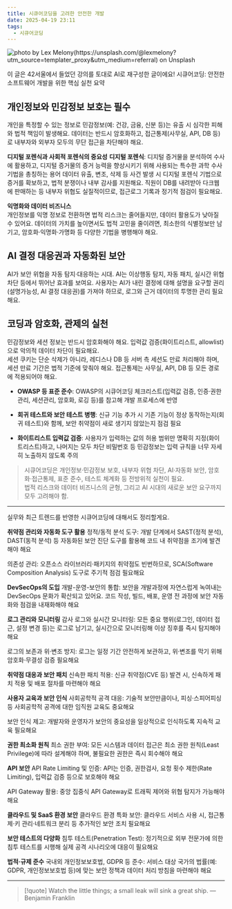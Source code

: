 ```yaml
---
title: 시큐어코딩을 고려한 안전한 개발
date: 2025-04-19 23:11
tags:
  - 시큐어코딩
---
```


![photo by Lex Melony(https://unsplash.com/@lexmelony?utm_source=templater_proxy&utm_medium=referral) on Unsplash](https://images.unsplash.com/photo-1629970815849-402b18449245?crop=entropy&cs=srgb&fm=jpg&ixid=M3w2NDU1OTF8MHwxfHJhbmRvbXx8fHx8fHx8fDE3NDUwNzE4Nzl8&ixlib=rb-4.0.3&q=85&w=800&h=460)

이 글은 42서울에서 들었던 강의를 토대로 AI로 재구성한 글이에요!
시큐어코딩: 안전한 소프트웨어 개발을 위한 핵심 실천 요약
## 개인정보와 민감정보 보호는 필수
개인을 특정할 수 있는 정보로 민감정보(예: 건강, 금융, 신분 등)는 유출 시 심각한 피해와 법적 책임이 발생해요.
데이터는 반드시 암호화하고, 접근통제(사무실, API, DB 등)로 내부자와 외부자 모두의 무단 접근을 차단해야 해요.

**디지털 포렌식과 사회적 포렌식의 중요성**
**디지털 포렌식**: 디지털 증거물을 분석하여 수사에 활용하고, 디지털 증거물의 증거 능력을 향상시키기 위해 사용되는 특수한 과학 수사 기법을 총칭하는 용어
데이터 유출, 변조, 삭제 등 사건 발생 시 디지털 포렌식 기법으로 증거를 확보하고, 법적 분쟁이나 내부 감사를 지원해요. 직원이 DB를 내려받아 다크웹에 판매하는 등 내부자 위협도 실질적이므로, 접근로그 기록과 정기적 점검이 필요해요.

**익명화와 데이터 비즈니스**  
개인정보를 익명 정보로 전환하면 법적 리스크는 줄어들지만, 데이터 활용도가 낮아질 수 있어요.
데이터의 가치를 높이면서도 법적 고민을 줄이려면, 최소한의 식별정보만 남기고, 암호화·익명화·가명화 등 다양한 기법을 병행해야 해요.

## AI 결정 대응권과 자동화된 보안  
AI가 보안 위협을 자동 탐지·대응하는 시대. AI는 이상행동 탐지, 자동 패치, 실시간 위협 차단 등에서 뛰어난 효과를 보여요.
사용자는 AI가 내린 결정에 대해 설명을 요구할 권리(설명가능성, AI 결정 대응권)를 가져야 하므로, 로그와 근거 데이터의 투명한 관리 필요해요.

## 코딩과 암호화, 관제의 실천  
민감정보와 세션 정보는 반드시 암호화해야 해요.
입력값 검증(화이트리스트, allowlist)으로 악의적 데이터 차단이 필요해요.  
세션 쿠키는 단순 삭제가 아니라, 레디스나 DB 등 서버 측 세션도 만료 처리해야 하며, 세션 만료 기간은 법적 기준에 맞춰야 해요. 접근통제는 사무실, API, DB 등 모든 경로에 적용되어야 해요.

- **OWASP 등 표준 준수**:
  OWASP의 시큐어코딩 체크리스트(입력값 검증, 인증·권한관리, 세션관리, 암호화, 로깅 등)를 참고해 개발 프로세스에 반영

- **회귀 테스트와 보안 테스트 병행**:
  신규 기능 추가 시 기존 기능이 정상 동작하는지(회귀 테스트)와 함께, 보안 취약점이 새로 생기지 않았는지 점검 필요

- **화이트리스트 입력값 검증**:
  사용자가 입력하는 값의 허용 범위만 명확히 지정(화이트리스트)하고, 나머지는 모두 차단
  비밀번호 등 민감정보는 입력 규칙을 너무 자세히 노출하지 않도록 주의

> 시큐어코딩은 개인정보·민감정보 보호, 내부자 위협 차단, AI·자동화 보안, 암호화·접근통제, 표준 준수, 테스트 체계화 등 전방위적 실천이 필요.  
> 법적 리스크와 데이터 비즈니스의 균형, 그리고 AI 시대의 새로운 보안 요구까지 모두 고려해야 함.

---

실무와 최근 트렌드를 반영한 시큐어코딩에 대해서도 정리할게요.

**취약점 관리와 자동화 도구 활용**
정적/동적 분석 도구: 개발 단계에서 SAST(정적 분석), DAST(동적 분석) 등 자동화된 보안 진단 도구를 활용해 코드 내 취약점을 조기에 발견해야 해요

의존성 관리: 오픈소스 라이브러리·패키지의 취약점도 빈번하므로, SCA(Software Composition Analysis) 도구로 주기적 점검 필요해요

**DevSecOps의 도입**
개발-운영-보안의 통합:  보안을 개발과정에 자연스럽게 녹여내는 DevSecOps 문화가 확산되고 있어요. 코드 작성, 빌드, 배포, 운영 전 과정에 보안 자동화와 점검을 내재화해야 해요

 **로그 관리와 모니터링**
감사 로그와 실시간 모니터링: 모든 중요 행위(로그인, 데이터 접근, 설정 변경 등)는 로그로 남기고, 실시간으로 모니터링해 이상 징후를 즉시 탐지해야 해요

로그의 보존과 위·변조 방지: 로그는 일정 기간 안전하게 보관하고, 위·변조를 막기 위해 암호화·무결성 검증 필요해요

**취약점 대응과 보안 패치**
신속한 패치 적용: 신규 취약점(CVE 등) 발견 시, 신속하게 패치 적용 및 배포 절차를 마련해야 해요

**사용자 교육과 보안 인식**
사회공학적 공격 대응: 기술적 보안만큼이나, 피싱·스피어피싱 등 사회공학적 공격에 대한 임직원 교육도 중요해요

보안 인식 제고: 개발자와 운영자가 보안의 중요성을 일상적으로 인식하도록 지속적 교육 필요해요

**권한 최소화 원칙**
최소 권한 부여: 모든 시스템과 데이터 접근은 최소 권한 원칙(Least Privilege)에 따라 설계해야 하며, 불필요한 권한은 즉시 회수해야 해요

**API 보안**
API Rate Limiting 및 인증: API는 인증, 권한검사, 요청 횟수 제한(Rate Limiting), 입력값 검증 등으로 보호해야 해요

API Gateway 활용: 중앙 집중식 API Gateway로 트래픽 제어와 위협 탐지가 가능해야 해요

**클라우드 및 SaaS 환경 보안**
클라우드 환경 특화 보안: 클라우드 서비스 사용 시, 접근통제·키 관리·네트워크 분리 등 추가적인 보안 조치 필요해요

**보안 테스트의 다양화**
침투 테스트(Penetration Test): 정기적으로 외부 전문가에 의한 침투 테스트를 시행해 실제 공격 시나리오에 대응이 필요해요

**법적·규제 준수**
국내외 개인정보보호법, GDPR 등 준수: 서비스 대상 국가의 법률(예: GDPR, 개인정보보호법 등)에 맞는 보안 정책과 데이터 처리 방침을 마련해야 해요

---

> [!quote] Watch the little things; a small leak will sink a great ship.
> — Benjamin Franklin